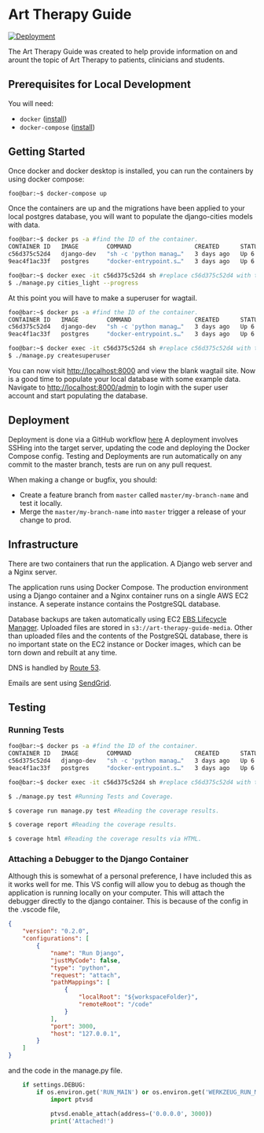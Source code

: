  
# Art Therapy Guide

[![Deployment](https://github.com/thisisnotmyuserid/ArtTherapyGuide/actions/workflows/deploy.yml/badge.svg?branch=main)](https://github.com/thisisnotmyuserid/ArtTherapyGuide/actions/workflows/deploy.yml)

The Art Therapy Guide was created to help provide information on and arount the topic of Art Therapy to patients, clinicians and students.

## Prerequisites for Local Development

You will need:

- `docker` ([install](https://docs.docker.com/install/#supported-platforms))
- `docker-compose` ([install](https://docs.docker.com/compose/install/))

## Getting Started

Once docker and docker desktop is installed, you can run the containers by using docker compose:

```sh
foo@bar:~$ docker-compose up
```

Once the containers are up and the migrations have been applied to your local postgres database, you will want to populate the django-cities models with data.

```sh
foo@bar:~$ docker ps -a #find the ID of the container.
CONTAINER ID   IMAGE        COMMAND                  CREATED      STATUS       PORTS                                            NAMES
c56d375c52d4   django-dev   "sh -c 'python manag…"   3 days ago   Up 6 hours   0.0.0.0:3000->3000/tcp, 0.0.0.0:8000->8000/tcp   art-therapy_web_1
9eac4f1ac33f   postgres     "docker-entrypoint.s…"   3 days ago   Up 6 hours   0.0.0.0:5432->5432/tcp                           art-therapy_db_1

foo@bar:~$ docker exec -it c56d375c52d4 sh #replace c56d375c52d4 with the id of the django docker container. This opens a shell in the container.
$ ./manage.py cities_light --progress
```

At this point you will have to make a superuser for wagtail.

```sh
foo@bar:~$ docker ps -a #find the ID of the container.
CONTAINER ID   IMAGE        COMMAND                  CREATED      STATUS       PORTS                                            NAMES
c56d375c52d4   django-dev   "sh -c 'python manag…"   3 days ago   Up 6 hours   0.0.0.0:3000->3000/tcp, 0.0.0.0:8000->8000/tcp   art-therapy_web_1
9eac4f1ac33f   postgres     "docker-entrypoint.s…"   3 days ago   Up 6 hours   0.0.0.0:5432->5432/tcp                           art-therapy_db_1

foo@bar:~$ docker exec -it c56d375c52d4 sh #replace c56d375c52d4 with the id of the django docker container. This opens a shell in the container.
$ ./manage.py createsuperuser
```

You can now visit [http://localhost:8000](http://localhost:8000) and view the blank wagtail site. Now is a good time to populate your local database with some example data. Navigate to [http://localhost:8000/admin](http://localhost:8000/admin) to login with the super user account and start populating the database.

## Deployment

Deployment is done via a GitHub workflow [here](https://github.com/thisisnotmyuserid/art-therapy/actions) A deployment involves SSHing into the target server, updating the code and deploying the Docker Compose config. Testing and Deployments are run automatically on any commit to the master branch, tests are run on any pull request.

When making a change or bugfix, you should:

- Create a feature branch from `master` called `master/my-branch-name` and test it locally.
- Merge the `master/my-branch-name` into `master` trigger a release of your change to prod.

## Infrastructure

There are two containers that run the application. A Django web server and a Nginx server.

The application runs using Docker Compose. The production environment using a Django container and a Nginx container runs on a single AWS EC2 instance. A seperate instance contains the PostgreSQL database.

Database backups are taken automatically using EC2 [EBS Lifecycle Manager](https://docs.aws.amazon.com/AWSEC2/latest/UserGuide/snapshot-lifecycle.html). Uploaded files are stored in `s3://art-therapy-guide-media`. Other than uploaded files and the contents of the PostgreSQL database, there is no important state on the EC2 instance or Docker images, which can be torn down and rebuilt at any time.

DNS is handled by [Route 53](https://aws.amazon.com/route53/).

Emails are sent using [SendGrid](https://app.sendgrid.com).

## Testing

### Running Tests

```sh
foo@bar:~$ docker ps -a #find the ID of the container.
CONTAINER ID   IMAGE        COMMAND                  CREATED      STATUS       PORTS                                            NAMES
c56d375c52d4   django-dev   "sh -c 'python manag…"   3 days ago   Up 6 hours   0.0.0.0:3000->3000/tcp, 0.0.0.0:8000->8000/tcp   art-therapy_web_1
9eac4f1ac33f   postgres     "docker-entrypoint.s…"   3 days ago   Up 6 hours   0.0.0.0:5432->5432/tcp                           art-therapy_db_1

foo@bar:~$ docker exec -it c56d375c52d4 sh #replace c56d375c52d4 with the id of the django docker container. This opens a shell in the container.

$ ./manage.py test #Running Tests and Coverage.

$ coverage run manage.py test #Reading the coverage results.

$ coverage report #Reading the coverage results.

$ coverage html #Reading the coverage results via HTML.
```

### Attaching a Debugger to the Django Container

Although this is somewhat of a personal preference, I have included this as it works well for me. This VS config will allow you to debug as though the application is running locally on your computer. This will attach the debugger directly to the django container. This is because of the config in the .vscode file,

```json
{
    "version": "0.2.0",
    "configurations": [
        {
            "name": "Run Django",
            "justMyCode": false,
            "type": "python",
            "request": "attach",
            "pathMappings": [
                {
                    "localRoot": "${workspaceFolder}",
                    "remoteRoot": "/code"
                }
            ],
            "port": 3000,
            "host": "127.0.0.1",
        }
    ]
}
```

and the code in the manage.py file.

```python
    if settings.DEBUG:
        if os.environ.get('RUN_MAIN') or os.environ.get('WERKZEUG_RUN_MAIN'):
            import ptvsd

            ptvsd.enable_attach(address=('0.0.0.0', 3000))
            print('Attached!')
```
